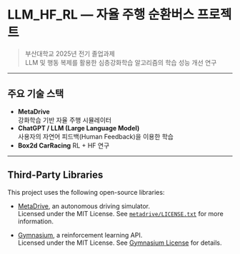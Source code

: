 # LLM_HF_RL — 자율 주행 순환버스 프로젝트

> 부산대학교 2025년 전기 졸업과제  
> LLM 및 행동 복제를 활용한 심층강화학습 알고리즘의 학습 성능 개선 연구
---

## 주요 기술 스택

- **MetaDrive**  
  강화학습 기반 자율 주행 시뮬레이터  
- **ChatGPT / LLM (Large Language Model)**  
  사용자의 자연어 피드백(Human Feedback)을 이용한 학습
- **Box2d CarRacing**
  RL + HF 연구
  
---

## Third-Party Libraries

This project uses the following open-source libraries:

- [MetaDrive](https://github.com/deepdrive/meta-drive), an autonomous driving simulator.  
  Licensed under the MIT License. See [`metadrive/LICENSE.txt`](metadrive/LICENSE.txt) for more information.

- [Gymnasium](https://github.com/Farama-Foundation/Gymnasium), a reinforcement learning API.  
  Licensed under the MIT License. See [Gymnasium License](https://github.com/Farama-Foundation/Gymnasium/blob/main/LICENSE) for details.
